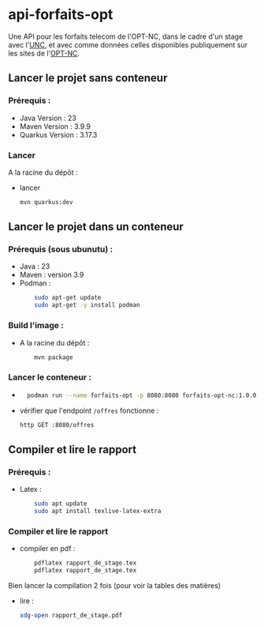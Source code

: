 # api-forfaits-opt

Une API pour les forfaits telecom de l'OPT-NC, dans le cadre d'un stage avec l'[UNC](https://unc.nc/), et avec comme données celles
disponibles publiquement sur les sites de l'[OPT-NC](https://www.opt.nc/).

## Lancer le projet sans conteneur
### Prérequis : 
- Java Version : 23
- Maven Version : 3.9.9
- Quarkus Version : 3.17.3
### Lancer
A la racine du dépôt :
- lancer
    ```bash
    mvn quarkus:dev
## Lancer le projet dans un conteneur
### Prérequis (sous ubunutu) :
- Java : 23
- Maven : version 3.9
- Podman : 
    ```bash
        sudo apt-get update
        sudo apt-get -y install podman
### Build l'image : 
- A la racine du dépôt :
    ```bash
        mvn package
### Lancer le conteneur :
- ```bash
    podman run --name forfaits-opt -p 8080:8080 forfaits-opt-nc:1.0.0-SNAPSHOT

- vérifier que l'endpoint `/offres` fonctionne :  
    ```bash 
    http GET :8080/offres
## Compiler et lire le rapport 
### Prérequis : 
- Latex : 
    ```bash
        sudo apt update
        sudo apt install texlive-latex-extra
### Compiler et lire le rapport
- compiler en pdf : 
    ```bash
        pdflatex rapport_de_stage.tex
        pdflatex rapport_de_stage.tex
Bien lancer la compilation 2 fois (pour voir la tables des matières)
- lire : 
    ```bash 
    xdg-open rapport_de_stage.pdf
